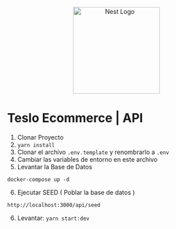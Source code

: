 <p align="center">
  <a href="http://nestjs.com/" target="blank"><img src="https://nestjs.com/img/logo-small.svg" width="200" alt="Nest Logo" /></a>
</p>

# Teslo Ecommerce | API

1. Clonar Proyecto
2. ```yarn install```
3. Clonar el archivo ```.env.template``` y renombrarlo a ```.env```
4. Cambiar las variables de entorno en este archivo
5.  Levantar la Base de Datos
```
docker-compose up -d
```
6. Ejecutar SEED ( Poblar la base de datos )

```
http://localhost:3000/api/seed
```


6. Levantar: ```yarn start:dev```

